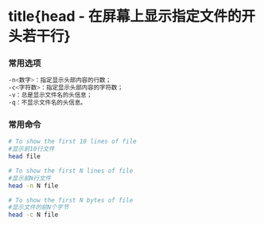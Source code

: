 # title{head - 在屏幕上显示指定文件的开头若干行}

### 常用选项
```bash
-n<数字>：指定显示头部内容的行数；
-c<字符数>：指定显示头部内容的字符数；
-v：总是显示文件名的头信息；
-q：不显示文件名的头信息。
```

### 常用命令
```bash
# To show the first 10 lines of file
#显示前10行文件
head file

# To show the first N lines of file
#显示前N行文件
head -n N file

# To show the first N bytes of file
#显示文件的前N个字节
head -c N file
```